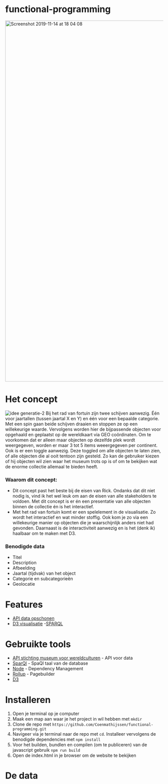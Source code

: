 # functional-programming
<img width="1148" alt="Screenshot 2019-11-14 at 18 04 08" src="https://user-images.githubusercontent.com/43337909/68879212-4e6ba900-0709-11ea-957c-be3ceb97770d.png">

# Het concept
![idee generatie-2](https://user-images.githubusercontent.com/43337909/68127703-b276bc00-ff16-11e9-8d27-709fa0efcf81.jpg)
Bij het rad van fortuin zijn twee schijven aanwezig. Één voor jaartallen (tussen jaartal X en Y) en één voor een bepaalde categorie. Met een spin gaan beide schijven draaien en stoppen ze op een willekeurige waarde. Vervolgens worden hier de bijpassende objecten voor opgehaald en geplaatst op de wereldkaart via GEO coördinaten. Om te voorkomen dat er alleen maar objecten op dezelfde plek wordt weergegeven, worden er maar 3 tot 5 items weeergegeven per continent. Ook is er een toggle aanwezig. Deze toggled om alle objecten te laten zien, of alle objecten die al ooit tentoon zijn gesteld. Zo kan de gebruiker kiezen of hij objecten wil zien waar het museum trots op is of om te bekijken wat de enorme collectie allemaal te bieden heeft.

### Waarom dit concept:
- Dit concept past het beste bij de eisen van Rick. Ondanks dat dit niet nodig is, vind ik het wel leuk om aan de eisen van alle stakeholders te voldoen. Met dit concept is er én een presentatie van alle objecten binnen de collectie én is het interactief.
- Met het rad van fortuin komt er een spelelement in de visualisatie. Zo wordt het interactief en wat minder stoffig. Ook kom je zo via een willekeurige manier op objecten die je waarschijnlijk anders niet had gevonden. Daarnaast is de interactiviteit aanwezig en is het (denk ik) haalbaar om te maken met D3.

### Benodigde data
- Titel
- Description
- Afbeelding
- Jaartal (tijdvak) van het object
- Categorie en subcategorieën 
- Geolocatie

# Features
- [API data opschonen](https://github.com/Coenmathijssen/functional-programming/wiki/API-data-opschonen)
- [D3 visualisatie](https://github.com/Coenmathijssen/functional-programming/wiki/D3)
-[SPARQL](#)


# Gebruikte tools
- [API stichting museum voor wereldculturen](https://collectie.wereldculturen.nl/) - API voor data
- [SparQl](https://www.w3.org/TR/rdf-sparql-query/) - SpaQl taal van de database
- [Node](https://nodejs.org/en/) - Dependency Management
- [Rollup](https://rollupjs.org/) - Pagebuilder
- [D3](https://d3js.org/)

# Installeren
1. Open je terminal op je computer
2. Maak een map aan waar je het project in wil hebben met `mkdir`
3. Clone de repo met 
```https://github.com/Coenmathijssen/functional-programming.git```
4. Navigeer via je terminal naar de repo met `cd`. Installeer vervolgens de benodigde dependencies met
```npm install```
5. Voor het builden, bundlen en compilen (om te publiceren) van de javascript gebruik
```npm run build```
6. Open de index.html in je browser om de website te bekijken

# De data



